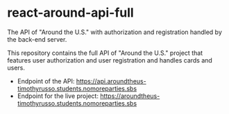 # react-around-api-full
The API of "Around the U.S." with authorization and registration handled by the back-end server.

This repository contains the full API of "Around the U.S." project that features user authorization and user registration and handles cards and users.

- Endpoint of the API: https://api.aroundtheus-timothyrusso.students.nomoreparties.sbs
- Endpoint for the live project: https://aroundtheus-timothyrusso.students.nomoreparties.sbs
